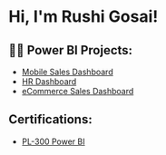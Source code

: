 <h1>Hi, I'm Rushi Gosai!

<h2>👨‍💻 Power BI Projects:</h2>

- [Mobile Sales Dashboard](https://github.com/rushingosai/Mobile-Sales-Dasboard)
- [HR Dashboard](https://github.com/rushingosai/HR-Dashboard)
- [eCommerce Sales Dashboard](https://github.com/rushingosai/eCommerce-Sales-Dashboard)

<h2> Certifications:</h2>

- [PL-300 Power BI](https://github.com/joshmadakor1/Algorithms-Practice)
